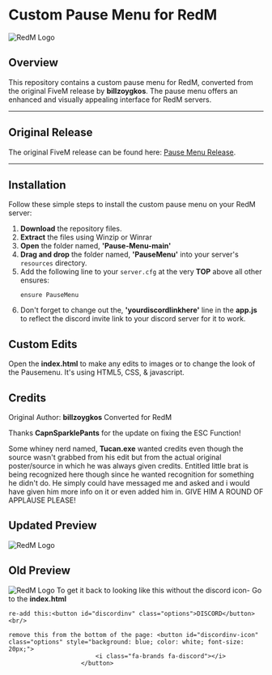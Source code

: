 # Custom Pause Menu for RedM

![RedM Logo](https://cdn2.steamgriddb.com/icon/eb06b9db06012a7a4179b8f3cb5384d3/32/256x256.png)

## Overview

This repository contains a custom pause menu for RedM, converted from the original FiveM release by **billzoygkos**. The pause menu offers an enhanced and visually appealing interface for RedM servers.

---

## Original Release

The original FiveM release can be found here: [Pause Menu Release](https://forum.cfx.re/t/release-pause-menu/4919651).

---

## Installation

Follow these simple steps to install the custom pause menu on your RedM server:

1. **Download** the repository files.
2. **Extract** the files using Winzip or Winrar
3. **Open** the folder named, **'Pause-Menu-main'**
4. **Drag and drop** the folder named, **'PauseMenu'** into your server's `resources` directory.
5. Add the following line to your `server.cfg` at the very **TOP** above all other ensures:
   ```plaintext
   ensure PauseMenu
6. Don't forget to change out the, **'yourdiscordlinkhere'** line in the **app.js** to reflect the discord invite link to your discord server for it to work.

## Custom Edits
Open the **index.html** to make any edits to images or to change the look of the Pausemenu.
It's using HTML5, CSS, & javascript.

## Credits
Original Author: **billzoygkos**
Converted for RedM

Thanks **CapnSparklePants** for the update on fixing the ESC Function!

Some whiney nerd named, **Tucan.exe** wanted credits even though the source wasn't grabbed from his edit but from the actual original poster/source in which he was always given credits. Entitled little brat is being recognized here though since he wanted recognition for something he didn't do. He simply could have messaged me and asked and i would have given him more info on it or even added him in.
GIVE HIM A ROUND OF APPLAUSE PLEASE!

## Updated Preview
![RedM Logo](https://files.catbox.moe/g5e0w7.png)

## Old Preview
![RedM Logo](https://files.catbox.moe/3anxop.png)
To get it back to looking like this without the discord icon-
Go to the **index.html**
```plaintext
re-add this:<button id="discordinv" class="options">DISCORD</button><br/>

remove this from the bottom of the page: <button id="discordinv-icon" class="options" style="background: blue; color: white; font-size: 20px;">
                        <i class="fa-brands fa-discord"></i>
                    </button>

